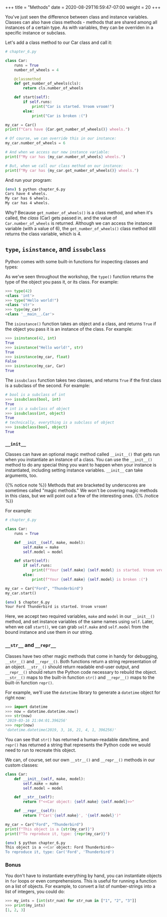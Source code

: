 +++
title = "Methods"
date = 2020-08-29T16:59:47-07:00
weight = 20
+++

You've just seen the difference between class and instance variables. Classes can also have class methods - methods that are shared among all instances of a certain type. As with variables, they can be overriden in a specific instance or subclass.

Let's add a class method to our Car class and call it:

```python
# chapter_6.py

class Car:
    runs = True
    number_of_wheels = 4

    @classmethod
    def get_number_of_wheels(cls):
        return cls.number_of_wheels

    def start(self):
        if self.runs:
            print("Car is started. Vroom vroom!")
        else:
            print("Car is broken :(")

my_car = Car()
print(f"Cars have {Car.get_number_of_wheels()} wheels.")

# Of course, we can override this in our instance:
my_car.number_of_wheels = 6

# And when we access our new instance variable:
print(f"My car has {my_car.number_of_wheels} wheels.")

# But, when we call our class method on our instance:
print(f"My car has {my_car.get_number_of_wheels()} wheels.")
```

And run your program:

```bash
(env) $ python chapter_6.py
Cars have 4 wheels.
My car has 6 wheels.
My car has 4 wheels.
```

Why? Because `get_number_of_wheels()` is a class method, and when it's called, the *class* (Car) gets passed in, and the value of `Car.number_of_wheels` is returned. Although we can access the instance variable (with a value of 6), the `get_number_of_wheels()` class method still returns the class variable, which is 4.


## `type`, `isinstance`, and `issubclass`

Python comes with some built-in functions for inspecting classes and types:

As we've seen throughout the workshop, the `type()` function returns the type of the object you pass it, or its class. For example:

```python
>>> type(42)
<class 'int'>
>>> type("Hello world!")
<class 'str'>
>>> type(my_car)
<class '__main__.Car'>
```

The `isinstance()` function takes an object and a class, and returns `True` if the object you pass it is an instance of the class. For example:

```python
>>> isinstance(42, int)
True
>>> isinstance("Hello world!", str)
True
>>> isinstance(my_car, float)
False
>>> isinstance(my_car, Car)
True
```

The `issubclass` function takes two classes, and returns `True` if the first class is a subclass of the second. For example:

```python
# bool is a subclass of int
>>> issubclass(bool, int)
True
# int is a subclass of object
>>> issubclass(int, object)
True
# technically, everything is a subclass of object
>>> issubclass(bool, object)
True
```


### `__init__`

Classes can have an optional magic method called `__init__()` that gets run when you instantiate an instance of a class. You can use the `__init__()` method to do any special thing you want to happen when your instance is instantiated, including setting instance variables. `__init__` can take arguments, too.

{{% notice note %}}
Methods that are bracketed by underscores are sometimes called "magic methods." We won't be covering magic methods in this class, but we will point out a few of the interesting ones.
{{% /notice %}}

For example:

```python
# chapter_6.py

class Car:
    runs = True

    def __init__(self, make, model):
        self.make = make
        self.model = model

    def start(self):
        if self.runs:
            print(f"Your {self.make} {self.model} is started. Vroom vroom!")
        else:
            print(f"Your {self.make} {self.model} is broken :(")

my_car = Car("Ford", "Thunderbird")
my_car.start()
```

```bash
(env) $ chapter_6.py
Your Ford Thunderbird is started. Vroom vroom!
```

Here, we accept two required variables, `make` and `model` in our `__init__()` method, and set instance variables of the same names using `self`. Later, when we call `start()`, we can grab `self.make` and `self.model` from the bound instance and use them in our string.


### `__str__` and `__repr__`

Classes have two other magic methods that come in handy for debugging, `__str__()` and `__repr__()`. Both functions return a string representation of an object. `__str__()` should return readable end-user output, and `__repr__()` should return the Python code necessary to rebuild the object. `__str__()` maps to the built-in function `str()` and `__repr__()` maps to the built-in function `repr()`.

For example, we'll use the `datetime` library to generate a `datetime` object for right now:

```python
>>> import datetime
>>> now = datetime.datetime.now()
>>> str(now)
'2019-03-16 21:04:01.396256'
>>> repr(now)
'datetime.datetime(2019, 3, 16, 21, 4, 1, 396256)'
```

You can see that `str()` has returned a human-readable date/time, and `repr()` has returned a string that represents the Python code we would need to run to recreate this object.

We can, of course, set our own `__str__()` and `__repr__()` methods in our custom classes:

```python
class Car:
    def __init__(self, make, model):
        self.make = make
        self.model = model

    def __str__(self):
        return f"<<Car object: {self.make} {self.model}>>"

    def __repr__(self):
        return f"Car('{self.make}', '{self.model}')"

my_car = Car("Ford", "Thunderbird")
print(f"This object is a {str(my_car)}")
print(f"To reproduce it, type: {repr(my_car)}")
```

```bash
(env) $ python chapter_6.py
This object is a <<Car object: Ford Thunderbird>>
To reproduce it, type: Car('Ford', 'Thunderbird')
```

### Bonus

You don't have to instantiate everything by hand, you can instantiate objects in `for` loops or even comprehensions. This is useful for running a function on a list of objects. For example, to convert a list of number-strings into a list of integers, you could do:

```python
>>> my_ints = [int(str_num) for str_num in ["1", "2", "3"]]
>>> print(my_ints)
[1, 2, 3]
```
